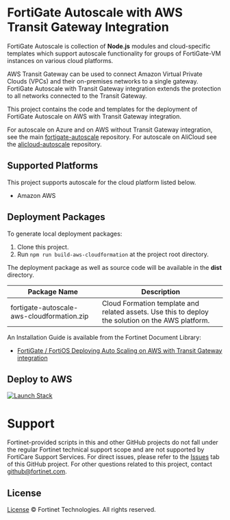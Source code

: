 # FortiGate Autoscale with AWS Transit Gateway Integration

FortiGate Autoscale is collection of **Node.js** modules and cloud-specific templates which support autoscale functionality for groups of FortiGate-VM instances on various cloud platforms.

AWS Transit Gateway can be used to connect Amazon Virtual Private Clouds (VPCs) and their on-premises networks to a single gateway. FortiGate Autoscale with Transit Gateway integration extends the protection to all networks connected to the Transit Gateway.

This project contains the code and templates for the deployment of FortiGate Autoscale on AWS with Transit Gateway integration.

For autoscale on Azure and on AWS without Transit Gateway integration, see the main [fortigate-autoscale](https://github.com/fortinet/fortigate-autoscale/) repository. For autoscale on AliCloud see the [alicloud-autoscale](https://github.com/fortinet/alicloud-autoscale/) repository.

## Supported Platforms
This project supports autoscale for the cloud platform listed below.

  * Amazon AWS

## Deployment Packages
To generate local deployment packages:

  1. Clone this project.
  2. Run `npm run build-aws-cloudformation` at the project root directory.

The deployment package as well as source code will be available in the **dist** directory.

| Package Name | Description |
| ------ | ------ |
| fortigate-autoscale-aws-cloudformation.zip | Cloud Formation template and related assets. Use this to deploy the solution on the AWS platform.|

An Installation Guide is available from the Fortinet Document Library:

  * [FortiGate / FortiOS Deploying Auto Scaling on AWS with Transit Gateway integration](https://docs.fortinet.com/vm/aws/fortigate/6.2/aws-cookbook/6.2.0/397979/deploying-auto-scaling-on-aws)

## Deploy to AWS

<a href="https://us-west-2.console.aws.amazon.com/cloudformation/home?region=us-west-2#/stacks/quickcreate?templateUrl=https%3A%2F%2Fs3-us-west-2.amazonaws.com%2Ffortinet-github-aws-release-artifacts%2Ffortigate-autoscale-aws-tgw%2Fmaster%2Ffortigate-autoscale-aws-cloudformation%2Ftemplates%2Fworkload-master.template&param_S3BucketName=fortinet-github-aws-release-artifacts&param_S3KeyPrefix=fortigate-autoscale-aws-tgw%2Fmaster%2Ffortigate-autoscale-aws-cloudformation%2F&stackName=fortigate-autoscale-tgw-demo&param_ResourceTagPrefix=fortigate-autoscale-tgw-demo"> <img alt="Launch Stack" src="https://s3.amazonaws.com/cloudformation-examples/cloudformation-launch-stack.png"></a>

# Support
Fortinet-provided scripts in this and other GitHub projects do not fall under the regular Fortinet technical support scope and are not supported by FortiCare Support Services.
For direct issues, please refer to the [Issues](https://github.com/fortinet/fortigate-autoscale-aws-tgw/issues) tab of this GitHub project.
For other questions related to this project, contact [github@fortinet.com](mailto:github@fortinet.com).

## License
[License](https://github.com/fortinet/fortigate-autoscale-aws-tgw/blob/master/LICENSE) © Fortinet Technologies. All rights reserved.
